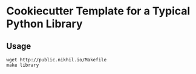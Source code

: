 Cookiecutter Template for a Typical Python Library
===================================================

Usage
-----

    wget http://public.nikhil.io/Makefile
    make library
